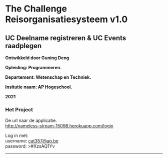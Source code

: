 # The Challenge Reisorganisatiesysteem v1.0
## UC Deelname registreren & UC Events raadplegen

**Ontwikkeld door Guning Deng**
  
**Opleiding: Programmeren.**
  
**Departement: Wetenschap en Techniek.**
  
**Insitutie naam: AP Hogeschool.**
  
**2021**

### Het Project
De url naar de applicatie.  
http://nameless-stream-15098.herokuapp.com/login

Log in met:  
username: cat357@ap.be  
password: >#XzsAQ1Yv
***
